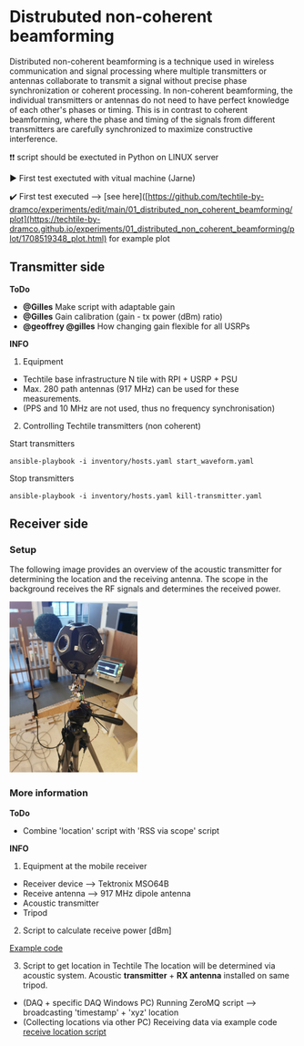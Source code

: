 # Distrubuted non-coherent beamforming

Distributed non-coherent beamforming is a technique used in wireless communication and signal processing where multiple transmitters or antennas collaborate to transmit a signal without precise phase synchronization or coherent processing. In non-coherent beamforming, the individual transmitters or antennas do not need to have perfect knowledge of each other's phases or timing. This is in contrast to coherent beamforming, where the phase and timing of the signals from different transmitters are carefully synchronized to maximize constructive interference.

❗❗ script should be exectuted in Python on LINUX server

▶️ First test exectuted with vitual machine (Jarne)

✔️ First test executed --> [see here]([https://github.com/techtile-by-dramco/experiments/edit/main/01_distributed_non_coherent_beamforming/plot](https://techtile-by-dramco.github.io/experiments/01_distributed_non_coherent_beamforming/plot/1708519348_plot.html) for example plot

## Transmitter side 

**ToDo**
- **@Gilles** Make script with adaptable gain
- **@Gilles** Gain calibration (gain - tx power (dBm) ratio)
- **@geoffrey @gilles** How changing gain flexible for all USRPs

**INFO**

1) Equipment
- Techtile base infrastructure N tile with RPI + USRP + PSU
- Max. 280 path antennas (917 MHz) can be used for these measurements.
- (PPS and 10 MHz are not used, thus no frequency synchronisation)

2) Controlling Techtile transmitters (non coherent)

Start transmitters
```
ansible-playbook -i inventory/hosts.yaml start_waveform.yaml
```
Stop transmitters
```
ansible-playbook -i inventory/hosts.yaml kill-transmitter.yaml
```

## Receiver side

### Setup

The following image provides an overview of the acoustic transmitter for determining the location and the receiving antenna. The scope in the background receives the RF signals and determines the received power.

<img src="images/setup-photo-1.jpg" height="300">

### More information

**ToDo**
- Combine 'location' script with 'RSS via scope' script

**INFO**
1) Equipment at the mobile receiver
- Receiver device --> Tektronix MSO64B
- Receive antenna --> 917 MHz dipole antenna
- Acoustic transmitter
- Tripod

2) Script to calculate receive power [dBm]

[Example code](https://github.com/techtile-by-dramco/experiments/blob/main/examples/read_MSO6.py)

3) Script to get location in Techtile
The location will be determined via acoustic system. Acoustic **transmitter** + **RX antenna** installed on same tripod.
- (DAQ + specific DAQ Windows PC) Running ZeroMQ script --> broadcasting 'timestamp' + 'xyz' location
- (Collecting locations via other PC) Receiving data via example code [receive location script](https://github.com/techtile-by-dramco/experiments/blob/main/01_distributed_non_coherent_beamforming/rx-loc-zmq.py)
